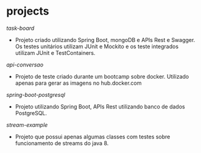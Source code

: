 # projects

*task-board*

- Projeto criado utilizando Spring Boot, mongoDB e APIs Rest e Swagger. Os testes unitários utilizam JUnit e Mockito e os teste integrados utilizam JUnit e TestContainers.

*api-conversao*

- Projeto de teste criado durante um bootcamp sobre docker. Utilizado apenas para gerar as imagens no hub.docker.com

*spring-boot-postgresql*

- Projeto utilizando Spring Boot, APIs Rest utilizando banco de dados PostgreSQL.

*stream-example*

- Projeto que possui apenas algumas classes com testes sobre funcionamento de streams do java 8.
